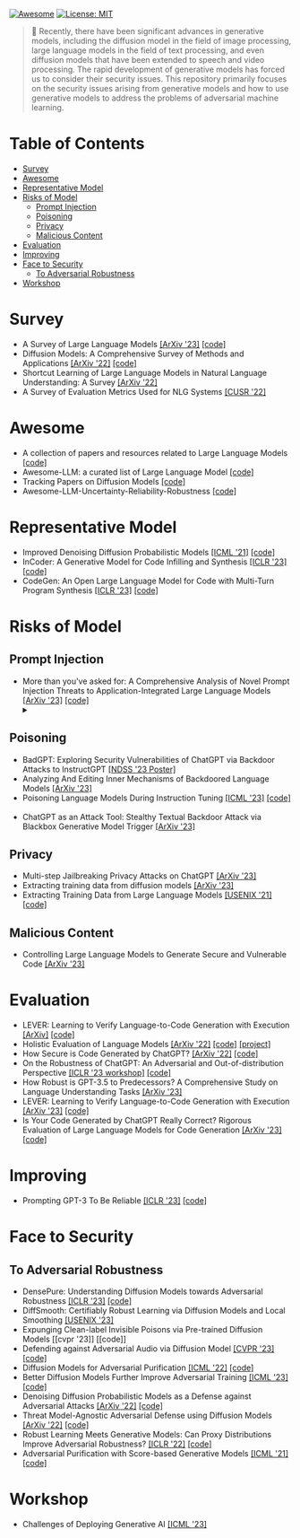 [![Awesome](https://cdn.rawgit.com/sindresorhus/awesome/d7305f38d29fed78fa85652e3a63e154dd8e8829/media/badge.svg)](https://github.com/byerose/Awesome-Generative-AI-Security) 
[![License: MIT](https://img.shields.io/badge/License-MIT-green.svg)](https://opensource.org/licenses/MIT)
> 🚩 Recently, there have been significant advances in generative models, including the diffusion model in the field of image processing, large language models in the field of text processing, and even diffusion models that have been extended to speech and video processing. The rapid development of generative models has forced us to consider their security issues. This repository primarily focuses on the security issues arising from generative models and how to use generative models to address the problems of adversarial machine learning.

# Table of Contents
- [Survey](#Survey)
- [Awesome](#Awesome)
- [Representative Model](#Representative-Model)
- [Risks of Model](#Risks-of-Model)
  - [Prompt Injection](#Prompt-Injection)
  - [Poisoning](#Poisoning)
  - [Privacy](#Privacy)
  - [Malicious Content](#Malicious-Content)
- [Evaluation](#Evaluation)
- [Improving](#Improving)
- [Face to Security](#Face-to-Security)
  - [To Adversarial Robustness](#To-Adversarial-Robustness)
- [Workshop](#Workshop)

# Survey

- A Survey of Large Language Models [[ArXiv '23]](http://arxiv.org/abs/2303.18223) [[code]](https://github.com/RUCAIBox/LLMSurvey) <img src="https://img.shields.io/badge/nlp-informational" alt="" />
- Diffusion Models: A Comprehensive Survey of Methods and Applications [[ArXiv '22]](https://arxiv.org/abs/2209.00796) [[code]](https://github.com/YangLing0818/Diffusion-Models-Papers-Survey-Taxonomy) <img src="https://img.shields.io/badge/cv-brightgreen" alt="" />
- Shortcut Learning of Large Language Models in Natural Language Understanding: A Survey [[ArXiv '22]](https://arxiv.org/abs/2208.11857) <img src="https://img.shields.io/badge/nlp-informational" alt="" />
- A Survey of Evaluation Metrics Used for NLG Systems [[CUSR '22]](https://dl.acm.org/doi/abs/10.1145/3485766) <img src="https://img.shields.io/badge/nlp-informational" alt="" />

# Awesome

- A collection of papers and resources related to Large Language Models [[code]](https://github.com/RUCAIBox/LLMSurvey) <img src="https://img.shields.io/badge/multi-blueviolet" alt="" />
- Awesome-LLM: a curated list of Large Language Model [[code]](https://github.com/Hannibal046/Awesome-LLM) <img src="https://img.shields.io/badge/multi-blueviolet" alt="" />
- Tracking Papers on Diffusion Models [[code]](https://vsehwag.github.io/blog/2023/2/all_papers_on_diffusion.html) <img src="https://img.shields.io/badge/cv-brightgreen" alt="" />
- Awesome-LLM-Uncertainty-Reliability-Robustness [[code]](https://github.com/jxzhangjhu/Awesome-LLM-Uncertainty-Reliability-Robustness) <img src="https://img.shields.io/badge/nlp-informational" alt="" />

# Representative Model

- Improved Denoising Diffusion Probabilistic Models [[ICML '21]](https://arxiv.org/abs/2102.09672) [[code]](https://github.com/openai/improved-diffusion) <img src="https://img.shields.io/badge/cv-brightgreen" alt="" />
- InCoder: A Generative Model for Code Infilling and Synthesis [[ICLR '23]](http://arxiv.org/abs/2204.05999) [[code]](https://github.com/dpfried/incoder) <img src="https://img.shields.io/badge/nlp-informational" alt="" />
- CodeGen: An Open Large Language Model for Code with Multi-Turn Program Synthesis [[ICLR '23]](https://arxiv.org/abs/2203.13474) [[code]](https://github.com/salesforce/CodeGen) <img src="https://img.shields.io/badge/nlp-informational" alt="" />

# Risks of Model
## Prompt Injection

- More than you've asked for: A Comprehensive Analysis of Novel Prompt Injection Threats to Application-Integrated Large Language Models [[ArXiv '23]](https://arxiv.org/abs/2302.12173) [[code]](https://github.com/greshake/lm-safety) <img src="https://img.shields.io/badge/nlp-informational" alt="" />
  <details><summary></summary>

## Poisoning

- BadGPT: Exploring Security Vulnerabilities of ChatGPT via Backdoor Attacks to InstructGPT [[NDSS '23 Poster]](https://arxiv.org/abs/2304.12298) <img src="https://img.shields.io/badge/nlp-informational" alt="" />
- Analyzing And Editing Inner Mechanisms of Backdoored Language Models [[ArXiv '23]](http://arxiv.org/abs/2302.12461) <img src="https://img.shields.io/badge/nlp-informational" alt="" />
- Poisoning Language Models During Instruction Tuning [[ICML '23]](http://arxiv.org/abs/2305.00944) [[code]](https://github.com/AlexWan0/Poisoning-Instruction-Tuned-Models) <img src="https://img.shields.io/badge/nlp-informational" alt="" />
- ChatGPT as an Attack Tool: Stealthy Textual Backdoor Attack via Blackbox Generative Model Trigger [[ArXiv '23]](http://arxiv.org/abs/2304.14475) <img src="https://img.shields.io/badge/nlp-informational" alt="" />

## Privacy

- Multi-step Jailbreaking Privacy Attacks on ChatGPT [[ArXiv '23]](http://arxiv.org/abs/2304.05197) <img src="https://img.shields.io/badge/nlp-informational" alt="" />
- Extracting training data from diffusion models [[ArXiv '23]](https://arxiv.org/abs/2301.13188)  <img src="https://img.shields.io/badge/cv-brightgreen" alt="" />
- Extracting Training Data from Large Language Models [[USENIX '21]](https://arxiv.org/abs/2012.07805) [[code]](https://github.com/ftramer/LM_Memorization) <img src="https://img.shields.io/badge/nlp-informational" alt="" />

## Malicious Content

- Controlling Large Language Models to Generate Secure and Vulnerable Code [[ArXiv '23]](https://arxiv.org/abs/2302.05319) <img src="https://img.shields.io/badge/nlp-informational" alt="" />

# Evaluation

- LEVER: Learning to Verify Language-to-Code Generation with Execution [[ArXiv]](https://arxiv.org/abs/2302.08468) [[code]](https://github.com/niansong1996/lever) <img src="https://img.shields.io/badge/nlp-informational" alt="" />
- Holistic Evaluation of Language Models [[ArXiv '22]](https://arxiv.org/abs/2211.09110) [[code]](https://github.com/stanford-crfm/helm) [[project]](https://crfm.stanford.edu/helm/latest/) <img src="https://img.shields.io/badge/nlp-informational" alt="" />
- How Secure is Code Generated by ChatGPT? [[ArXiv '22]](https://arxiv.org/abs/2304.09655) [[code]](https://github.com/raphaelkhoury/programsgeneratedbychatgpt) <img src="https://img.shields.io/badge/nlp-informational" alt="" />
- On the Robustness of ChatGPT: An Adversarial and Out-of-distribution Perspective [[ICLR '23 workshop]](http://arxiv.org/abs/2302.12095) [[code]](https://github.com/microsoft/robustlearn/tree/main/chatgpt-robust) <img src="https://img.shields.io/badge/nlp-informational" alt="" />
- How Robust is GPT-3.5 to Predecessors? A Comprehensive Study on Language Understanding Tasks [[ArXiv '23]](https://arxiv.org/abs/2303.00293) <img src="https://img.shields.io/badge/nlp-informational" alt="" />
- LEVER: Learning to Verify Language-to-Code Generation with Execution [[ArXiv '23]](http://arxiv.org/abs/2302.08468) [[code]](https://github.com/niansong1996/lever) <img src="https://img.shields.io/badge/nlp-informational" alt="" />
- Is Your Code Generated by ChatGPT Really Correct? Rigorous Evaluation of Large Language Models for Code Generation [[ArXiv '23]](http://arxiv.org/abs/2305.01210) [[code]](https://github.com/evalplus/evalplus) <img src="https://img.shields.io/badge/nlp-informational" alt="" />

# Improving

- Prompting GPT-3 To Be Reliable [[ICLR '23]](https://arxiv.org/abs/2210.09150) [[code]](https://github.com/NoviScl/GPT3-Reliability) <img src="https://img.shields.io/badge/nlp-informational" alt="" />

# Face to Security
## To Adversarial Robustness 

- DensePure: Understanding Diffusion Models towards Adversarial Robustness [[ICLR '23]](https://arxiv.org/abs/2211.00322) [[code]](https://github.com/Jayfeather1024/DensePure) <img src="https://img.shields.io/badge/cv-brightgreen" alt="" />
- DiffSmooth: Certifiably Robust Learning via Diffusion Models and Local Smoothing [[USENIX '23]](https://www.usenix.org/conference/usenixsecurity23/presentation/zhangjiawei) <img src="https://img.shields.io/badge/cv-brightgreen" alt="" />
- Expunging Clean-label Invisible Poisons via Pre-trained Diffusion Models [[cvpr '23]] [[code]] <img src="https://img.shields.io/badge/cv-brightgreen" alt="" />
- Defending against Adversarial Audio via Diffusion Model [[CVPR '23]](https://openreview.net/forum?id=5-Df3tljit7) [[code]](https://github.com/cychomatica/AudioPure) <img src="https://img.shields.io/badge/audio-important" alt="" />
- Diffusion Models for Adversarial Purification [[ICML '22]](https://arxiv.org/abs/2205.07460) [[code]](https://github.com/NVlabs/DiffPure) <img src="https://img.shields.io/badge/cv-brightgreen" alt="" />
- Better Diffusion Models Further Improve Adversarial Training [[ICML '23]](https://arxiv.org/abs/2302.04638) [[code]](https://github.com/wzekai99/dm-improves-at) <img src="https://img.shields.io/badge/cv-brightgreen" alt="" />
- Denoising Diffusion Probabilistic Models as a Defense against Adversarial Attacks [[ArXiv '22]](https://arxiv.org/abs/2301.06871) [[code]](https://github.com/ankile/adversarial-diffusion) <img src="https://img.shields.io/badge/cv-brightgreen" alt="" />
- Threat Model-Agnostic Adversarial Defense using Diffusion Models [[ArXiv '22]](https://arxiv.org/abs/2207.08089) [[code]](https://github.com/tsachiblau/Threat-Model-Agnostic-Adversarial-Defense-using-Diffusion-Models) <img src="https://img.shields.io/badge/cv-brightgreen" alt="" />
- Robust Learning Meets Generative Models: Can Proxy Distributions Improve Adversarial Robustness? [[ICLR '22]](https://arxiv.org/abs/2104.09425) [[code]](https://github.com/inspire-group/proxy-distributions) <img src="https://img.shields.io/badge/cv-brightgreen" alt="" />
- Adversarial Purification with Score-based Generative Models [[ICML '21]](http://proceedings.mlr.press/v139/yoon21a.html) [[code]](https://github.com/jmyoon1/adp) <img src="https://img.shields.io/badge/cv-brightgreen" alt="" />

# Workshop

- Challenges of Deploying Generative AI [[ICML '23]](https://deployinggenerativeai.github.io/index)

